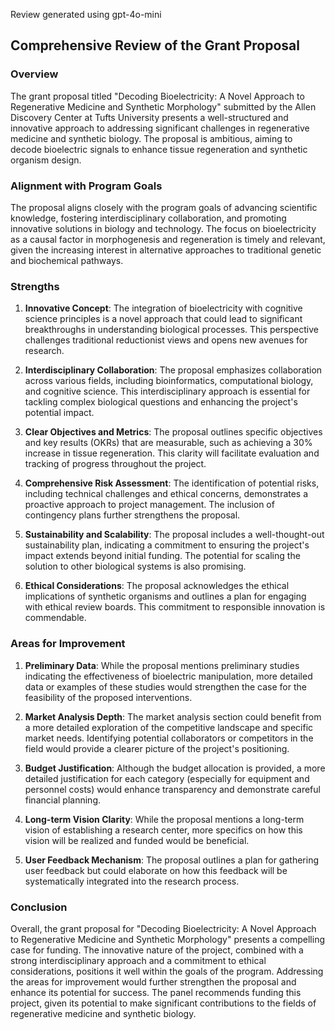 Review generated using gpt-4o-mini

## Comprehensive Review of the Grant Proposal

### Overview
The grant proposal titled "Decoding Bioelectricity: A Novel Approach to Regenerative Medicine and Synthetic Morphology" submitted by the Allen Discovery Center at Tufts University presents a well-structured and innovative approach to addressing significant challenges in regenerative medicine and synthetic biology. The proposal is ambitious, aiming to decode bioelectric signals to enhance tissue regeneration and synthetic organism design. 

### Alignment with Program Goals
The proposal aligns closely with the program goals of advancing scientific knowledge, fostering interdisciplinary collaboration, and promoting innovative solutions in biology and technology. The focus on bioelectricity as a causal factor in morphogenesis and regeneration is timely and relevant, given the increasing interest in alternative approaches to traditional genetic and biochemical pathways.

### Strengths

1. **Innovative Concept**: The integration of bioelectricity with cognitive science principles is a novel approach that could lead to significant breakthroughs in understanding biological processes. This perspective challenges traditional reductionist views and opens new avenues for research.

2. **Interdisciplinary Collaboration**: The proposal emphasizes collaboration across various fields, including bioinformatics, computational biology, and cognitive science. This interdisciplinary approach is essential for tackling complex biological questions and enhancing the project's potential impact.

3. **Clear Objectives and Metrics**: The proposal outlines specific objectives and key results (OKRs) that are measurable, such as achieving a 30% increase in tissue regeneration. This clarity will facilitate evaluation and tracking of progress throughout the project.

4. **Comprehensive Risk Assessment**: The identification of potential risks, including technical challenges and ethical concerns, demonstrates a proactive approach to project management. The inclusion of contingency plans further strengthens the proposal.

5. **Sustainability and Scalability**: The proposal includes a well-thought-out sustainability plan, indicating a commitment to ensuring the project's impact extends beyond initial funding. The potential for scaling the solution to other biological systems is also promising.

6. **Ethical Considerations**: The proposal acknowledges the ethical implications of synthetic organisms and outlines a plan for engaging with ethical review boards. This commitment to responsible innovation is commendable.

### Areas for Improvement

1. **Preliminary Data**: While the proposal mentions preliminary studies indicating the effectiveness of bioelectric manipulation, more detailed data or examples of these studies would strengthen the case for the feasibility of the proposed interventions.

2. **Market Analysis Depth**: The market analysis section could benefit from a more detailed exploration of the competitive landscape and specific market needs. Identifying potential collaborators or competitors in the field would provide a clearer picture of the project's positioning.

3. **Budget Justification**: Although the budget allocation is provided, a more detailed justification for each category (especially for equipment and personnel costs) would enhance transparency and demonstrate careful financial planning.

4. **Long-term Vision Clarity**: While the proposal mentions a long-term vision of establishing a research center, more specifics on how this vision will be realized and funded would be beneficial.

5. **User Feedback Mechanism**: The proposal outlines a plan for gathering user feedback but could elaborate on how this feedback will be systematically integrated into the research process.

### Conclusion
Overall, the grant proposal for "Decoding Bioelectricity: A Novel Approach to Regenerative Medicine and Synthetic Morphology" presents a compelling case for funding. The innovative nature of the project, combined with a strong interdisciplinary approach and a commitment to ethical considerations, positions it well within the goals of the program. Addressing the areas for improvement would further strengthen the proposal and enhance its potential for success. The panel recommends funding this project, given its potential to make significant contributions to the fields of regenerative medicine and synthetic biology.